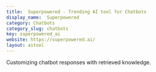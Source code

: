 ```yaml
---
title:  Superpowered - Trending AI tool for Chatbots
display_name:  Superpowered
category: Chatbots
category_slug: chatbots
key: superpowered_ai
website: https://superpowered.ai/
layout: aitool
---
```


Customizing chatbot responses with retrieved knowledge.

